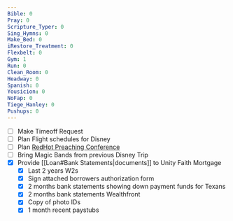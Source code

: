 ```yaml
---
Bible: 0
Pray: 0
Scripture_Typer: 0
Sing_Hymns: 0
Make_Bed: 0
iRestore_Treatment: 0
Flexbelt: 0
Gym: 1
Run: 0
Clean_Room: 0
Headway: 0
Spanish: 0
Yousicion: 0
NoFap: 0
Tiege_Hanley: 0
Pushups: 0
---
```


- [ ] Make Timeoff Request
- [ ] Plan Flight schedules for Disney
- [ ] Plan [RedHot Preaching Conference](https://veritybaptist.com/red-hot-preaching-conference/)
- [ ] Bring Magic Bands from previous Disney Trip
- [x] Provide [[Loan#Bank Statements|documents]] to Unity Faith Mortgage
	- [x] Last 2 years W2s
	- [x] Sign attached borrowers authorization form
	- [x] 2 months bank statements showing down payment funds for Texans
	- [x] 2 months bank statements Wealthfront
	- [x] Copy of photo IDs
	- [x] 1 month recent paystubs